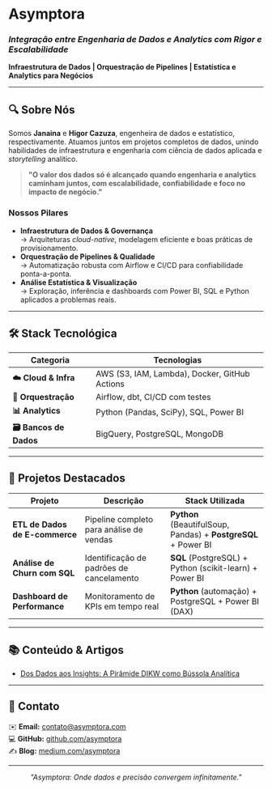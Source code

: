 # **Asymptora**  

### *Integração entre Engenharia de Dados e Analytics com Rigor e Escalabilidade*  

**Infraestrutura de Dados | Orquestração de Pipelines | Estatística e Analytics para Negócios**  

---

## 🔍 Sobre Nós  

Somos **Janaina** e **Higor Cazuza**, engenheira de dados e estatístico, respectivamente. Atuamos juntos em projetos completos de dados, unindo habilidades de infraestrutura e engenharia com ciência de dados aplicada e *storytelling* analítico.  

> **"O valor dos dados só é alcançado quando engenharia e analytics caminham juntos, com escalabilidade, confiabilidade e foco no impacto de negócio."**  

### **Nossos Pilares**  

- **Infraestrutura de Dados & Governança**  
  → Arquiteturas *cloud-native*, modelagem eficiente e boas práticas de provisionamento.  
- **Orquestração de Pipelines & Qualidade**  
  → Automatização robusta com Airflow e CI/CD para confiabilidade ponta-a-ponta.  
- **Análise Estatística & Visualização**  
  → Exploração, inferência e dashboards com Power BI, SQL e Python aplicados a problemas reais.  

---

## 🛠 **Stack Tecnológica**  

| Categoria               | Tecnologias                                                                 |
|-------------------------|-----------------------------------------------------------------------------|
| **☁️ Cloud & Infra**    | AWS (S3, IAM, Lambda), Docker, GitHub Actions                    |
| **🔄 Orquestração**     | Airflow, dbt, CI/CD com testes                                     |
| **📊 Analytics**        | Python (Pandas, SciPy), SQL, Power BI                       |
| **🗃️ Bancos de Dados** | BigQuery, PostgreSQL, MongoDB         |

---

## 🌟 **Projetos Destacados**  

| Projeto                           | Descrição                                      | Stack Utilizada                     |
|-----------------------------------|------------------------------------------------|--------------------------------------|
| **ETL de Dados de E-commerce**    | Pipeline completo para análise de vendas       | **Python** (BeautifulSoup, Pandas) + **PostgreSQL** + Power BI |
| **Análise de Churn com SQL**      | Identificação de padrões de cancelamento       | **SQL** (PostgreSQL) + Python (scikit-learn) + Power BI |
| **Dashboard de Performance**      | Monitoramento de KPIs em tempo real            | **Python** (automação) + PostgreSQL + Power BI (DAX) |

---

## 📚 **Conteúdo & Artigos**  

- [Dos Dados aos Insights: A Pirâmide DIKW como Bússola Analítica](https://medium.com/@asymptora/dos-dados-aos-insights-a-pir%C3%A2mide-dikw-como-b%C3%BAssola-anal%C3%ADtica-cad041e666e3)  

---

## 📩 **Contato**  

✉️ **Email:** [contato@asymptora.com](mailto:contato@asymptora.com)  
💻 **GitHub:** [github.com/asymptora](https://github.com/asymptora)  
✍️ **Blog:** [medium.com/asymptora](https://medium.com/@asymptora)  

---

<p align="center">
  <em>"Asymptora: Onde dados e precisão convergem infinitamente."</em>
</p>
